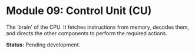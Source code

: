 # Module 09: Control Unit (CU)

The 'brain' of the CPU. It fetches instructions from memory, decodes them, and directs the other components to perform the required actions.

**Status:** Pending development.